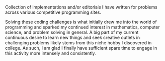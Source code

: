 Collection of implementations and/or editorials I have written for problems 
across various competitive programming sites.

Solving these coding challenges is what initially drew me into the world of programming 
and sparked my continued interest in mathematics, computer science, and problem solving 
in general. A big part of my current continuous desire to learn new things and seek creative 
outlets in challenging problems likely stems from this niche hobby I discovered 
in college. As such, I am glad I finally have sufficient spare time to engage in 
this activity more intensely and consistently.
